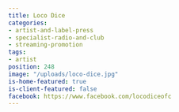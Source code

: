 ```yaml
---
title: Loco Dice
categories:
- artist-and-label-press
- specialist-radio-and-club
- streaming-promotion
tags:
- artist
position: 248
image: "/uploads/loco-dice.jpg"
is-home-featured: true
is-client-featured: false
facebook: https://www.facebook.com/locodiceofc
---
```


